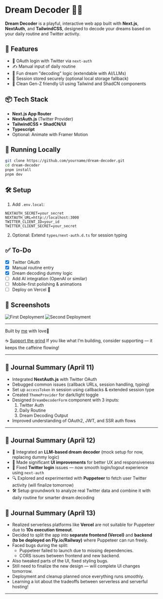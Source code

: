 # Dream Decoder 🧠✨

**Dream Decoder** is a playful, interactive web app built with **Next.js**, **NextAuth**, and **TailwindCSS**, designed to decode your dreams based on your daily routine and Twitter activity.

## 🌟 Features

- 🔐 OAuth login with Twitter via `next-auth`
- ✍️ Manual input of daily routine
- 🧠 Fun dream "decoding" logic (extendable with AI/LLMs)
- 🍪 Session stored securely (optional local storage fallback)
- 🎨 Clean Gen-Z friendly UI using Tailwind and ShadCN components

## 📦 Tech Stack

- **Next.js App Router**
- **NextAuth.js** (Twitter Provider)
- **TailwindCSS + ShadCN/UI**
- **Typescript**
- Optional: Animate with Framer Motion

## 🚀 Running Locally

```bash
git clone https://github.com/yourname/dream-decoder.git
cd dream-decoder
pnpm install
pnpm dev
```

## 🛠️ Setup

1. Add `.env.local`:

```env
NEXTAUTH_SECRET=your_secret
NEXTAUTH_URL=http://localhost:3000
TWITTER_CLIENT_ID=your_id
TWITTER_CLIENT_SECRET=your_secret
```

2. Optional: Extend `types/next-auth.d.ts` for session typing

## ✅ To-Do

- [x] Twitter OAuth
- [x] Manual routine entry
- [x] Dream decoding dummy logic
- [ ] Add AI integration (OpenAI or similar)
- [ ] Mobile-first polishing & animations
- [ ] Deploy on Vercel 🚀

## 📸 Screenshots

![First Deployment](./screenshots/dev1.png)
![Second Deployment](./screenshots/dev2.png)

---

Built by [me](https://twitter.com/itshp7) with love💜

☕ [Support the grind](https://www.buymeacoffee.com/itshp7)
If you like what I’m building, consider supporting — it keeps the caffeine flowing!

---

## 📓 Journal Summary (April 11)

- Integrated **NextAuth.js** with Twitter OAuth
- Debugged common issues (callback URLs, session handling, typing)
- Set up `accessToken` in session using callbacks & extended session type
- Created `ThemeProvider` for dark/light toggle
- Designed `DreamDecoderForm` component with 3 inputs:
  1. Twitter Auth
  2. Daily Routine
  3. Dream Decoding Output
- Improved understanding of OAuth2, JWT, and SSR auth flows

---

## 📓 Journal Summary (April 12)

- 🧠 Integrated an **LLM-based dream decoder** (mock setup for now, replacing dummy logic)
- 🎨 Made significant **UI improvements** for better UX and responsiveness
- 🔁 Fixed **Twitter login** issues — now smooth login/logout experience using `next-auth`
- 🔍 Explored and experimented with **Puppeteer** to fetch user Twitter activity (will finalize tomorrow)
- 🛠️ Setup groundwork to analyze real Twitter data and combine it with daily routine for smarter dream decoding

## 📓 Journal Summary (April 13)

- Realized serverless platforms like **Vercel** are not suitable for Puppeteer due to **10s execution timeout**.
- Decided to split the app into **separate frontend (Vercel)** and **backend (to be deployed on Fly.io/Railway)** where Puppeteer can run freely.
- Faced bugs during the split:
  - Puppeteer failed to launch due to missing dependencies.
  - CORS issues between frontend and new backend.
- Also tweaked parts of the UI, fixed styling bugs.
- Still need to finalize the new design — will complete UI changes tomorrow.
- Deployment and cleanup planned once everything runs smoothly.
- Learning a lot about the tradeoffs between serverless and serverful hosting!

---
